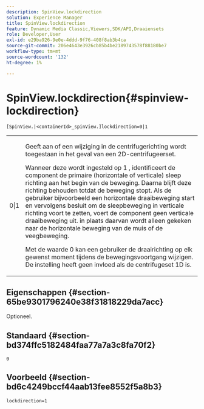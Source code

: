 ```yaml
---
description: SpinView.lockdirection
solution: Experience Manager
title: SpinView.lockdirection
feature: Dynamic Media Classic,Viewers,SDK/API,Draaiensets
role: Developer,User
exl-id: e29ba926-9e0e-4ddd-9f76-408f8ab3b4ca
source-git-commit: 206e4643e3926cb85b4be2189743578f88180be7
workflow-type: tm+mt
source-wordcount: '132'
ht-degree: 1%

---
```


# SpinView.lockdirection{#spinview-lockdirection}

`[SpinView.|<containerId>_spinView.]lockdirection=0|1`

<table id="table_18D47E7C6A2D4D68B94225CB621D5F7C"> 
 <tbody> 
  <tr> 
   <td colname="col1"> <p> <span class="codeph"> 0|1  </span> </p> </td> 
   <td colname="col2"> <p> Geeft aan of een wijziging in de centrifugerichting wordt toegestaan in het geval van een 2D-centrifugeerset. </p> <p>Wanneer deze wordt ingesteld op <span class="codeph"> 1 </span>, identificeert de component de primaire (horizontale of verticale) sleep richting aan het begin van de beweging. Daarna blijft deze richting behouden totdat de beweging stopt. Als de gebruiker bijvoorbeeld een horizontale draaibeweging start en vervolgens besluit om de sleepbeweging in verticale richting voort te zetten, voert de component geen verticale draaibeweging uit. in plaats daarvan wordt alleen gekeken naar de horizontale beweging van de muis of de veegbeweging. </p> <p>Met de waarde <span class="codeph"> 0 </span> kan een gebruiker de draairichting op elk gewenst moment tijdens de bewegingsvoortgang wijzigen. De instelling heeft geen invloed als de centrifugeset 1D is. </p> </td> 
  </tr> 
 </tbody> 
</table>

## Eigenschappen {#section-65be9301796240e38f31818229da7acc}

Optioneel.

## Standaard {#section-bd374ffc5182484faa77a7a3c8fa70f2}

`0`

## Voorbeeld {#section-bd6c4249bccf44aab13fee8552f5a8b3}

`lockdirection=1`
